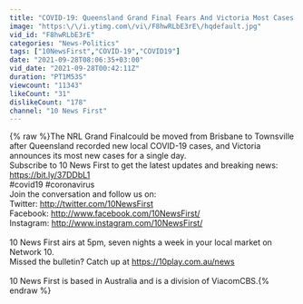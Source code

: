 ```yaml
---
title: "COVID-19: Queensland Grand Final Fears And Victoria Most Cases | 10 News First"
image: "https:\/\/i.ytimg.com\/vi\/F8hwRLbE3rE\/hqdefault.jpg"
vid_id: "F8hwRLbE3rE"
categories: "News-Politics"
tags: ["10NewsFirst","COVID-19","COVID19"]
date: "2021-09-28T08:06:35+03:00"
vid_date: "2021-09-28T00:42:11Z"
duration: "PT1M53S"
viewcount: "11343"
likeCount: "31"
dislikeCount: "178"
channel: "10 News First"
---
```

{% raw %}The NRL Grand Finalcould be moved from Brisbane to Townsville after Queensland recorded new local COVID-19 cases, and Victoria announces its most new cases for a single day.<br />Subscribe to 10 News First to get the latest updates and breaking news: <a rel="nofollow" target="blank" href="https://bit.ly/37DDbL1">https://bit.ly/37DDbL1</a><br />#covid19 #coronavirus<br />Join the conversation and follow us on:<br />Twitter: <a rel="nofollow" target="blank" href="http://twitter.com/10NewsFirst">http://twitter.com/10NewsFirst</a><br />Facebook: <a rel="nofollow" target="blank" href="http://www.facebook.com/10NewsFirst/">http://www.facebook.com/10NewsFirst/</a><br />Instagram: <a rel="nofollow" target="blank" href="http://www.instagram.com/10NewsFirst/">http://www.instagram.com/10NewsFirst/</a><br /><br />10 News First airs at 5pm, seven nights a week in your local market on Network 10.<br />Missed the bulletin? Catch up at <a rel="nofollow" target="blank" href="https://10play.com.au/news">https://10play.com.au/news</a><br /><br />10 News First is based in Australia and is a division of ViacomCBS.{% endraw %}
